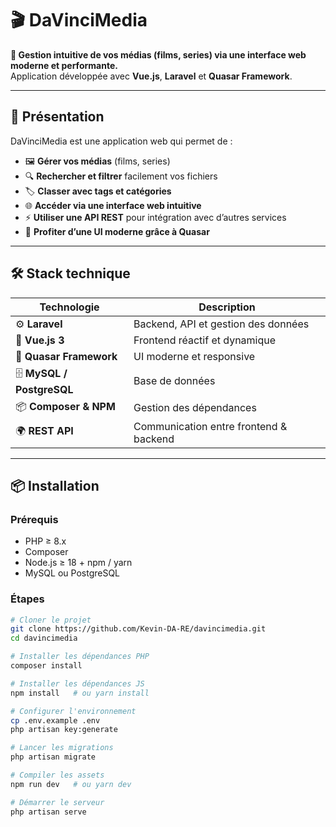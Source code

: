 # 🎬 DaVinciMedia  

**📂 Gestion intuitive de vos médias (films, series) via une interface web moderne et performante.**  
Application développée avec **Vue.js**, **Laravel** et **Quasar Framework**.  

---

## 🚀 Présentation  

DaVinciMedia est une application web qui permet de :  

- 🖼️ **Gérer vos médias** (films, series)  
- 🔍 **Rechercher et filtrer** facilement vos fichiers  
- 🏷️ **Classer avec tags et catégories**  
- 🌐 **Accéder via une interface web intuitive**  
- ⚡ **Utiliser une API REST** pour intégration avec d’autres services  
- 🎨 **Profiter d’une UI moderne grâce à Quasar**  

---

## 🛠️ Stack technique  

| Technologie | Description |
|-------------|-------------|
| ⚙️ **Laravel** | Backend, API et gestion des données |
| 🎨 **Vue.js 3** | Frontend réactif et dynamique |
| 💎 **Quasar Framework** | UI moderne et responsive |
| 🗄️ **MySQL / PostgreSQL** | Base de données |
| 📦 **Composer & NPM** | Gestion des dépendances |
| 🌍 **REST API** | Communication entre frontend & backend |

---

## 📦 Installation  

### Prérequis  
- PHP ≥ 8.x  
- Composer  
- Node.js ≥ 18 + npm / yarn  
- MySQL ou PostgreSQL  

### Étapes  

```bash
# Cloner le projet
git clone https://github.com/Kevin-DA-RE/davincimedia.git
cd davincimedia

# Installer les dépendances PHP
composer install

# Installer les dépendances JS
npm install   # ou yarn install

# Configurer l'environnement
cp .env.example .env
php artisan key:generate

# Lancer les migrations
php artisan migrate

# Compiler les assets
npm run dev   # ou yarn dev

# Démarrer le serveur
php artisan serve
